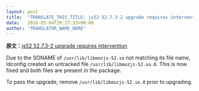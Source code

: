 ```yaml
---
layout: post
title:  "TRANSLATE_THIS_TITLE: js52 52.7.3-2 upgrade requires intervention"
date:   2018-05-04T20:27:33+00:00
author: "TRANSLATOR_NAME_HERE"
---
```


**原文：**[js52 52.7.3-2 upgrade requires intervention](https://www.archlinux.org/news/js52-5273-2-upgrade-requires-intervention/)

<p>Due to the SONAME of <code>/usr/lib/libmozjs-52.so</code> not matching its file name, ldconfig created an untracked file <code>/usr/lib/libmozjs-52.so.0</code>. This is now fixed and both files are present in the package.</p>
<p>To pass the upgrade, remove <code>/usr/lib/libmozjs-52.so.0</code> prior to upgrading.</p>

